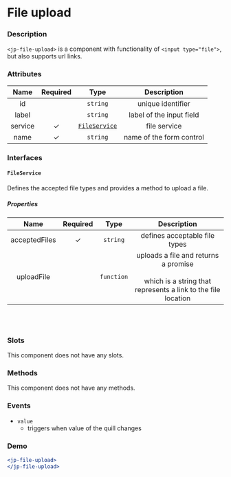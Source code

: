 # File upload

### Description

`<jp-file-upload>` is a component with functionality of `<input type="file">`, but also supports url links.

### Attributes

| Name | Required |   Type   |     Description      |
|:--------:|:------------:|:------------:|:------------------------:|
|    id    |              |   `string`   |    unique identifier     |
|    label    |              |   `string`   |    label of the input field     |
| service  |      ✓       | [`FileService`](#fileservice) |      file service       |
|   name   |      ✓       |   `string`   | name of the form control |

### Interfaces

#### `FileService`

Defines the accepted file types and provides a method to upload a file.

##### Properties

| **Name** | **Required** | **Type** |**Description** |
| :----: | :----: | :----: | :---: |
| acceptedFiles | ✓ | `string` | defines acceptable file types |
| uploadFile |  | `function` | uploads a file and returns a promise <br></br> which is a string that represents a link to the file location |

<br></br>

### Slots

This component does not have any slots.

### Methods

This component does not have any methods.

### Events

- `value` 
  - triggers when value of the quill changes

### Demo

```jsx live
<jp-file-upload>
</jp-file-upload>
```
